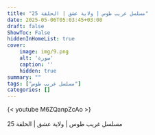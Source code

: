 ```yaml
---
title: "مسلسل غريب طوس | ولاية عشق | الحلقة 25"
date: 2025-05-06T05:03:45+03:00
draft: false
ShowToc: False
hiddenInHomeList: true
cover:
    image: img/9.png
    alt: 'صورة'
    caption: ''
    hidden: true
summary: ""
tags: ["مسلسل غريب طوس"]
categories: []
---
```


{< youtube M6ZQanpZcAo >}  
<br>
مسلسل غريب طوس | ولاية عشق | الحلقة 25

